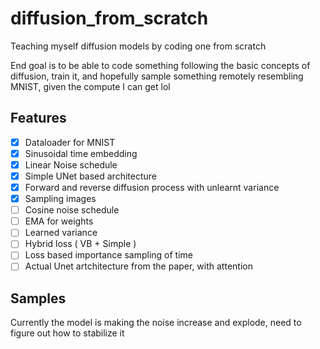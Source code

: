 # diffusion_from_scratch
Teaching myself diffusion models by coding one from scratch

End goal is to be able to code something following the basic concepts of diffusion, train it, and hopefully sample something remotely resembling MNIST, given the compute I can get lol


## Features
- [x] Dataloader for MNIST
- [x] Sinusoidal time embedding
- [x] Linear Noise schedule
- [x] Simple UNet based architecture
- [x] Forward and reverse diffusion process with unlearnt variance
- [x] Sampling images
- [ ] Cosine noise schedule
- [ ] EMA for weights
- [ ] Learned variance
- [ ] Hybrid loss ( VB + Simple )
- [ ] Loss based importance sampling of time
- [ ] Actual Unet artchitecture from the paper, with attention

## Samples

Currently the model is making the noise increase and explode, need to figure out how to stabilize it 
